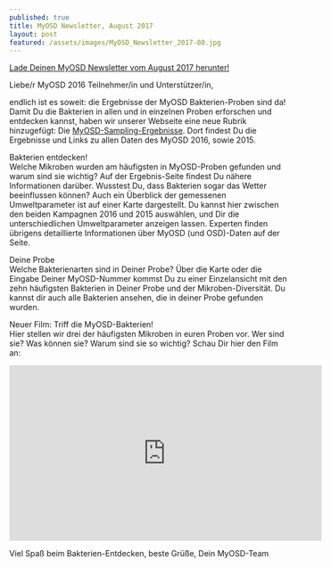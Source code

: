 ```yaml
---
published: true
title: MyOSD Newsletter, August 2017
layout: post
featured: /assets/images/MyOSD_Newsletter_2017-08.jpg
---
```

[Lade Deinen MyOSD Newsletter vom August 2017 herunter!](/assets/images/MyOSD_Newsletter_2017-02.pdf)

Liebe/r MyOSD 2016 Teilnehmer/in und Unterstützer/in,

endlich ist es soweit: die Ergebnisse der MyOSD Bakterien-Proben sind da!          
Damit Du die Bakterien in allen und in einzelnen Proben erforschen und entdecken kannst, haben wir unserer Webseite eine neue Rubrik hinzugefügt: Die [MyOSD-Sampling-Ergebnisse](/ergebnisse/browser). Dort findest Du die Ergebnisse und Links zu allen Daten des MyOSD 2016, sowie 2015.

Bakterien entdecken!          
Welche Mikroben wurden am häufigsten in MyOSD-Proben gefunden und warum sind sie wichtig? Auf der Ergebnis-Seite findest Du nähere Informationen darüber. Wusstest Du, dass Bakterien sogar das Wetter beeinflussen können?
Auch ein Überblick der gemessenen Umweltparameter ist auf einer Karte dargestellt. Du kannst hier zwischen den beiden Kampagnen 2016 und 2015 auswählen, und Dir die unterschiedlichen Umweltparameter anzeigen lassen. Experten finden übrigens detaillierte Informationen über MyOSD (und OSD)-Daten auf der Seite.

Deine Probe          
Welche Bakterienarten sind in Deiner Probe? Über die Karte oder die Eingabe Deiner MyOSD-Nummer kommst Du zu einer Einzelansicht mit den zehn häufigsten Bakterien in Deiner Probe und der Mikroben-Diversität. Du kannst dir auch alle Bakterien ansehen, die in deiner Probe gefunden wurden.

Neuer Film: Triff die MyOSD-Bakterien!          
Hier stellen wir drei der häufigsten Mikroben in euren Proben vor. Wer sind sie? Was können sie? Warum sind sie so wichtig? Schau Dir hier den Film an:
<iframe width="560" height="315" src="https://www.youtube.com/embed/5C6fgSX5fq0" frameborder="0" allowfullscreen></iframe>           

Viel Spaß beim Bakterien-Entdecken,
beste Grüße,
Dein MyOSD-Team
